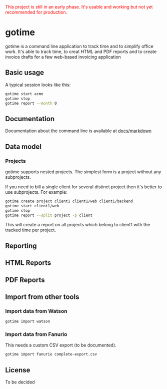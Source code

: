 <div style="color:red">This project is still in an early phase. It's usable and working but not yet recommended for production.</div>

# gotime

gotime is a command line application to track time and to simplify office work.
It's able to track time, to creat HTML and PDF reports and to create invoice drafts for a few web-based invoicing application

## Basic usage
A typical session looks like this:
```bash
gotime start acme
gotime stop
gotime report --month 0
```

## Documentation
Documentation about the command line is available at [docs/markdown](./docs/markdown/gotime.md)

## Data model

### Projects
gotime supports nested projects.
The simplest form is a project without any subprojects.

If you need to bill a single client for several distinct project then it's better to use subprojects.
For example:
```bash
gotime create project client1 client1/web client1/backend
gotime start client1/web
gotime stop
gotime report --split project -p client
```

This will create a report on all projects which belong to client1 with the tracked time per project.

## Reporting

## HTML Reports

## PDF Reports


## Import from other tools

### Import data from Watson
```bash
gotime import watson
```

### Import data from Fanurio
This needs a custom CSV export (to be documented).
```bash
gotime import fanurio complete-export.csv
```

## License
To be decided